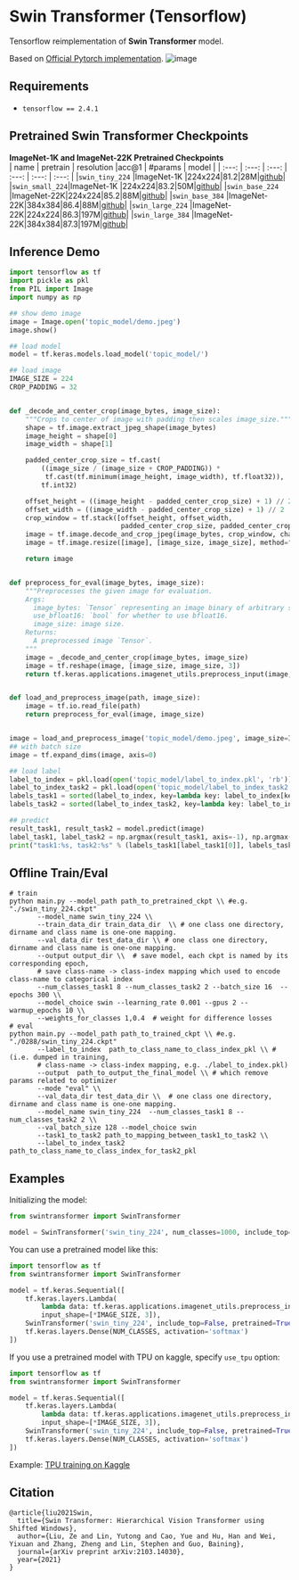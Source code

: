 # Swin Transformer (Tensorflow)

Tensorflow reimplementation of **Swin Transformer** model.

Based on [Official Pytorch implementation](https://github.com/microsoft/Swin-Transformer).
![image](https://user-images.githubusercontent.com/24825165/121768619-038e6d80-cb9a-11eb-8cb7-daa827e7772b.png)

## Requirements

- `tensorflow == 2.4.1`

## Pretrained Swin Transformer Checkpoints

**ImageNet-1K and ImageNet-22K Pretrained Checkpoints**  
| name | pretrain | resolution |acc@1 | #params | model | | :---: | :---: | :---: | :---: | :---: | :---: |
|`swin_tiny_224` |ImageNet-1K
|224x224|81.2|28M|[github](https://github.com/rishigami/Swin-Transformer-TF/releases/download/v0.1-tf-swin-weights/swin_tiny_224.tgz)|
|`swin_small_224`|ImageNet-1K
|224x224|83.2|50M|[github](https://github.com/rishigami/Swin-Transformer-TF/releases/download/v0.1-tf-swin-weights/swin_small_224.tgz)|
|`swin_base_224`
|ImageNet-22K|224x224|85.2|88M|[github](https://github.com/rishigami/Swin-Transformer-TF/releases/download/v0.1-tf-swin-weights/swin_base_224.tgz)|
|`swin_base_384`
|ImageNet-22K|384x384|86.4|88M|[github](https://github.com/rishigami/Swin-Transformer-TF/releases/download/v0.1-tf-swin-weights/swin_base_384.tgz)|
|`swin_large_224`
|ImageNet-22K|224x224|86.3|197M|[github](https://github.com/rishigami/Swin-Transformer-TF/releases/download/v0.1-tf-swin-weights/swin_large_224.tgz)|
|`swin_large_384`
|ImageNet-22K|384x384|87.3|197M|[github](https://github.com/rishigami/Swin-Transformer-TF/releases/download/v0.1-tf-swin-weights/swin_large_384.tgz)|

## Inference Demo

```python
import tensorflow as tf
import pickle as pkl
from PIL import Image
import numpy as np

## show demo image
image = Image.open('topic_model/demo.jpeg')
image.show()

## load model
model = tf.keras.models.load_model('topic_model/')

## load image
IMAGE_SIZE = 224
CROP_PADDING = 32


def _decode_and_center_crop(image_bytes, image_size):
    """Crops to center of image with padding then scales image_size."""
    shape = tf.image.extract_jpeg_shape(image_bytes)
    image_height = shape[0]
    image_width = shape[1]

    padded_center_crop_size = tf.cast(
        ((image_size / (image_size + CROP_PADDING)) *
         tf.cast(tf.minimum(image_height, image_width), tf.float32)),
        tf.int32)

    offset_height = ((image_height - padded_center_crop_size) + 1) // 2
    offset_width = ((image_width - padded_center_crop_size) + 1) // 2
    crop_window = tf.stack([offset_height, offset_width,
                            padded_center_crop_size, padded_center_crop_size])
    image = tf.image.decode_and_crop_jpeg(image_bytes, crop_window, channels=3)
    image = tf.image.resize([image], [image_size, image_size], method="bicubic")[0]

    return image


def preprocess_for_eval(image_bytes, image_size):
    """Preprocesses the given image for evaluation.
    Args:
      image_bytes: `Tensor` representing an image binary of arbitrary size.
      use_bfloat16: `bool` for whether to use bfloat16.
      image_size: image size.
    Returns:
      A preprocessed image `Tensor`.
    """
    image = _decode_and_center_crop(image_bytes, image_size)
    image = tf.reshape(image, [image_size, image_size, 3])
    return tf.keras.applications.imagenet_utils.preprocess_input(image, mode="torch")


def load_and_preprocess_image(path, image_size):
    image = tf.io.read_file(path)
    return preprocess_for_eval(image, image_size)


image = load_and_preprocess_image('topic_model/demo.jpeg', image_size=IMAGE_SIZE)
## with batch size
image = tf.expand_dims(image, axis=0)

## load label
label_to_index = pkl.load(open('topic_model/label_to_index.pkl', 'rb'))
label_to_index_task2 = pkl.load(open('topic_model/label_to_index_task2.pkl', 'rb'))
labels_task1 = sorted(label_to_index, key=lambda key: label_to_index[key])
labels_task2 = sorted(label_to_index_task2, key=lambda key: label_to_index_task2[key])

## predict
result_task1, result_task2 = model.predict(image)
label_task1, label_task2 = np.argmax(result_task1, axis=-1), np.argmax(result_task2, axis=-1)
print("task1:%s, task2:%s" % (labels_task1[label_task1[0]], labels_task2[label_task1[0]]))
```

## Offline Train/Eval

```shell
# train
python main.py --model_path path_to_pretrained_ckpt \\ #e.g. "./swin_tiny_224.ckpt" 
       --model_name swin_tiny_224 \\
       --train_data_dir train_data_dir  \\ # one class one directory, dirname and class name is one-one mapping. 
       --val_data_dir test_data_dir \\ # one class one directory, dirname and class name is one-one mapping.
       --output output_dir \\  # save model, each ckpt is named by its corresponding epoch, 
       # save class-name -> class-index mapping which used to encode class-name to categorical index
       --num_classes_task1 8 --num_classes_task2 2 --batch_size 16  --epochs 300 \\
       --model_choice swin --learning_rate 0.001 --gpus 2 --warmup_epochs 10 \\
       --weights_for_classes 1,0.4  # weight for difference losses
# eval
python main.py --model_path path_to_trained_ckpt \\ #e.g. "./0288/swin_tiny_224.ckpt" 
       --label_to_index  path_to_class_name_to_class_index_pkl \\ # (i.e. dumped in training, 
       # class-name -> class-index mapping, e.g. ./label_to_index.pkl) 
       --output  path_to_output_the_final_model \\ # which remove params related to optimizer 
       --mode "eval" \\
       --val_data_dir test_data_dir \\  # one class one directory, dirname and class name is one-one mapping.
       --model_name swin_tiny_224  --num_classes_task1 8 --num_classes_task2 2 \\
       --val_batch_size 128 --model_choice swin
       --task1_to_task2 path_to_mapping_between_task1_to_task2 \\
       --label_to_index_task2 path_to_class_name_to_class_index_for_task2_pkl
```

## Examples

Initializing the model:

```python
from swintransformer import SwinTransformer

model = SwinTransformer('swin_tiny_224', num_classes=1000, include_top=True, pretrained=False)
```

You can use a pretrained model like this:

```python
import tensorflow as tf
from swintransformer import SwinTransformer

model = tf.keras.Sequential([
    tf.keras.layers.Lambda(
        lambda data: tf.keras.applications.imagenet_utils.preprocess_input(tf.cast(data, tf.float32), mode="torch"),
        input_shape=[*IMAGE_SIZE, 3]),
    SwinTransformer('swin_tiny_224', include_top=False, pretrained=True),
    tf.keras.layers.Dense(NUM_CLASSES, activation='softmax')
])
```

If you use a pretrained model with TPU on kaggle, specify `use_tpu` option:

```python
import tensorflow as tf
from swintransformer import SwinTransformer

model = tf.keras.Sequential([
    tf.keras.layers.Lambda(
        lambda data: tf.keras.applications.imagenet_utils.preprocess_input(tf.cast(data, tf.float32), mode="torch"),
        input_shape=[*IMAGE_SIZE, 3]),
    SwinTransformer('swin_tiny_224', include_top=False, pretrained=True, use_tpu=True),
    tf.keras.layers.Dense(NUM_CLASSES, activation='softmax')
])
```

Example: [TPU training on Kaggle](https://www.kaggle.com/rishigami/tpu-swin-transformer-tensorflow)

## Citation

```
@article{liu2021Swin,
  title={Swin Transformer: Hierarchical Vision Transformer using Shifted Windows},
  author={Liu, Ze and Lin, Yutong and Cao, Yue and Hu, Han and Wei, Yixuan and Zhang, Zheng and Lin, Stephen and Guo, Baining},
  journal={arXiv preprint arXiv:2103.14030},
  year={2021}
}

